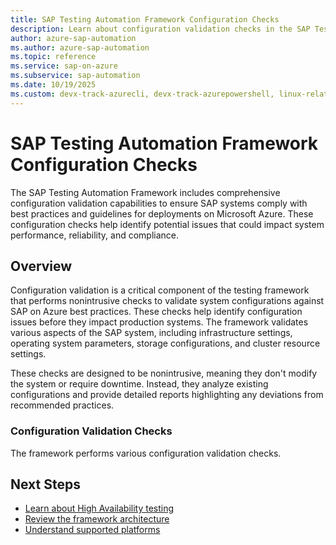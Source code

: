 ```yaml
---
title: SAP Testing Automation Framework Configuration Checks
description: Learn about configuration validation checks in the SAP Testing Automation Framework
author: azure-sap-automation
ms.author: azure-sap-automation
ms.topic: reference
ms.service: sap-on-azure
ms.subservice: sap-automation
ms.date: 10/19/2025
ms.custom: devx-track-azurecli, devx-track-azurepowershell, linux-related-content
---
```


# SAP Testing Automation Framework Configuration Checks

The SAP Testing Automation Framework includes comprehensive configuration validation capabilities to ensure SAP systems comply with best practices and guidelines for deployments on Microsoft Azure. These configuration checks help identify potential issues that could impact system performance, reliability, and compliance.

## Overview

Configuration validation is a critical component of the testing framework that performs nonintrusive checks to validate system configurations against SAP on Azure best practices. These checks help identify configuration issues before they impact production systems. The framework validates various aspects of the SAP system, including infrastructure settings, operating system parameters, storage configurations, and cluster resource settings.

These checks are designed to be nonintrusive, meaning they don't modify the system or require downtime. Instead, they analyze existing configurations and provide detailed reports highlighting any deviations from recommended practices.

### Configuration Validation Checks
The framework performs various configuration validation checks.

## Next Steps

- [Learn about High Availability testing](testing-framework-high-availability.md)
- [Review the framework architecture](testing-framework-architecture.md)
- [Understand supported platforms](testing-framework-supportability.md)